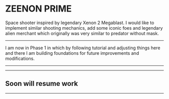 # ZEENON PRIME

Space shooter inspired by legendary Xenon 2 Megablast. I would like to implement similar shooting mechanics, add some iconic foes and legendary alien merchant which originally was very similar to predator without mask.

---

I am now in Phase 1 in which by following tutorial and adjusting things here and there I am building foundations for future improvements and modifications.

---
---
Soon will resume work
---
---
